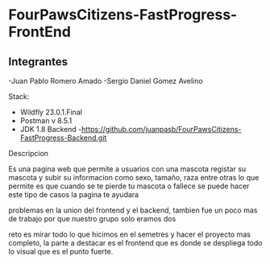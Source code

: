 # FourPawsCitizens-FastProgress-FrontEnd

## Integrantes

-Juan Pablo Romero Amado
-Sergio Daniel Gomez Avelino

Stack:
 - Wildfly 23.0.1.Final
 - Postman v 8.5.1
 - JDK 1.8
Backend
-https://github.com/juanpasb/FourPawsCitizens-FastProgress-Backend.git

Descripcion 

Es una pagina web que permite a usuarios con una mascota registar su mascota y subir su informacion como sexo, tamaño, raza entre otras lo que permite es que cuando se te pierde tu mascota o fallece se puede hacer este tipo de casos la pagina te ayudara 

problemas en la union del frontend y el backend, tambien fue un poco mas de trabajo por que nuestro grupo solo eramos dos

reto es mirar todo lo que hicimos en el semetres y hacer el proyecto mas completo, la parte a destacar es el frontend que es donde se despliega todo lo visual que es el punto fuerte.


